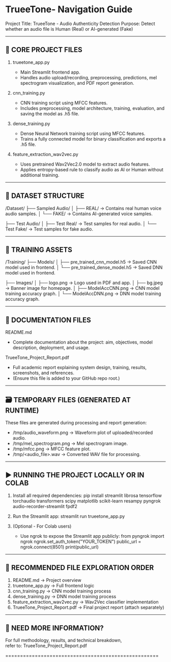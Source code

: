 # TrueeTone- Navigation Guide
Project Title: TrueeTone - Audio Authenticity Detection
Purpose: Detect whether an audio file is Human (Real) or AI-generated (Fake)

----------------------------------------------
🔧 CORE PROJECT FILES
----------------------------------------------

1. trueetone_app.py
   - Main Streamlit frontend app.
   - Handles audio upload/recording, preprocessing, predictions, mel spectrogram visualization, and PDF report generation.

2. cnn_training.py
   - CNN training script using MFCC features.
   - Includes preprocessing, model architecture, training, evaluation, and saving the model as .h5 file.

3. dense_training.py
   - Dense Neural Network training script using MFCC features.
   - Trains a fully connected model for binary classification and exports a .h5 file.

4. feature_extraction_wav2vec.py
   - Uses pretrained Wav2Vec2.0 model to extract audio features.
   - Applies entropy-based rule to classify audio as AI or Human without additional training.

----------------------------------------------
📂 DATASET STRUCTURE
----------------------------------------------

/Dataset/
├── Sampled Audio/
│   ├── REAL/     → Contains real human voice audio samples.
│   └── FAKE/     → Contains AI-generated voice samples.

├── Test Audio/
│   ├── Test Real/ → Test samples for real audio.
│   └── Test Fake/ → Test samples for fake audio.

----------------------------------------------
📂 TRAINING ASSETS
----------------------------------------------

/Training/
├── Models/
│   ├── pre_trained_cnn_model.h5   → Saved CNN model used in frontend.
│   └── pre_trained_dense_model.h5 → Saved DNN model used in frontend.

├── Images/
│   ├── logo.png                  → Logo used in PDF and app.
│   ├── bg.jpeg                   → Banner image for homepage.
│   ├── ModelAccCNN.png           → CNN model training accuracy graph.
│   └── ModelAccDNN.png           → DNN model training accuracy graph.

----------------------------------------------
📄 DOCUMENTATION FILES
----------------------------------------------

README.md
   - Complete documentation about the project: aim, objectives, model description, deployment, and usage.

TrueeTone_Project_Report.pdf
   - Full academic report explaining system design, training, results, screenshots, and references.
   - (Ensure this file is added to your GitHub repo root.)

----------------------------------------------
🗃️ TEMPORARY FILES (GENERATED AT RUNTIME)
----------------------------------------------

These files are generated during processing and report generation:

- /tmp/audio_waveform.png          → Waveform plot of uploaded/recorded audio.
- /tmp/mel_spectrogram.png         → Mel spectrogram image.
- /tmp/mfcc.png                    → MFCC feature plot.
- /tmp/<audio_file>.wav            → Converted WAV file for processing.

----------------------------------------------
▶️ RUNNING THE PROJECT LOCALLY OR IN COLAB
----------------------------------------------

1. Install all required dependencies:
   pip install streamlit librosa tensorflow torchaudio transformers scipy matplotlib scikit-learn resampy pyngrok audio-recorder-streamlit fpdf2

2. Run the Streamlit app:
   streamlit run trueetone_app.py

3. (Optional - For Colab users)
   - Use ngrok to expose the Streamlit app publicly:
     from pyngrok import ngrok
     ngrok.set_auth_token("YOUR_TOKEN")
     public_url = ngrok.connect(8501)
     print(public_url)

----------------------------------------------
🧠 RECOMMENDED FILE EXPLORATION ORDER
----------------------------------------------

1. README.md                   → Project overview
2. trueetone_app.py            → Full frontend logic
3. cnn_training.py             → CNN model training process
4. dense_training.py           → DNN model training process
5. feature_extraction_wav2vec.py → Wav2Vec classifier implementation
6. TrueeTone_Project_Report.pdf → Final project report (attach separately)

----------------------------------------------
📘 NEED MORE INFORMATION?
----------------------------------------------

For full methodology, results, and technical breakdown,  
refer to: TrueeTone_Project_Report.pdf

====================================================
